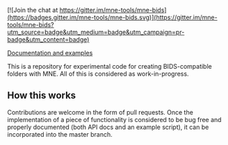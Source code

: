 [![Join the chat at https://gitter.im/mne-tools/mne-bids](https://badges.gitter.im/mne-tools/mne-bids.svg)](https://gitter.im/mne-tools/mne-bids?utm_source=badge&utm_medium=badge&utm_campaign=pr-badge&utm_content=badge)

[Documentation and examples](http://mne-tools.github.io/mne-bids/)

This is a repository for experimental code for creating BIDS-compatible folders with MNE. 
All of this is considered as work-in-progress.

## How this works
Contributions are welcome in the form of pull requests. Once the implementation of a piece of
functionality is considered to be bug free and properly documented (both API docs and an example script),
it can be incorporated into the master branch.

